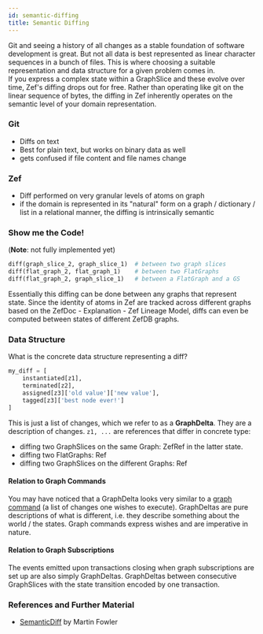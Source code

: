 ```yaml
---
id: semantic-diffing
title: Semantic Diffing
---
```


  
Git and seeing a history of all changes as a stable foundation of software development is great. But not all data is best represented as linear character sequences in a bunch of files. This is where choosing a suitable representation and data structure for a given problem comes in.  
If you express a complex state within a GraphSlice and these evolve over time, Zef's diffing drops out for free. Rather than operating like git on the linear sequence of bytes, the diffing in Zef inherently operates on the semantic level of your domain representation.  
  
  
### Git  
- Diffs on text  
- Best for plain text, but works on binary data as well  
- gets confused if file content and file names change  
  
  
### Zef  
- Diff performed on very granular levels of atoms on graph  
- if the domain is represented in its "natural" form on a graph / dictionary / list  in a relational manner, the diffing is intrinsically semantic  
  
  
  
### Show me the Code!   
(**Note**: not fully implemented yet)  
```python  
diff(graph_slice_2, graph_slice_1)  # between two graph slices  
diff(flat_graph_2, flat_graph_1)    # between two FlatGraphs  
diff(flat_graph_2, graph_slice_1)   # between a FlatGraph and a GS  
```  
  
Essentially this diffing can be done between any graphs that represent state. Since the identity of atoms in Zef are tracked across different graphs based on the ZefDoc - Explanation - Zef Lineage Model, diffs can even be computed between states of different ZefDB graphs.  
  
  
### Data Structure  
What is the concrete data structure representing a diff?  
```python  
my_diff = [  
	instantiated[z1],  
	terminated[z2],  
	assigned[z3]['old value']['new value'],  
	tagged[z3]['best node ever!']  
]  
```  
  
This is just a list of changes, which we refer to as a **GraphDelta**. They are a description of changes. `z1, ...` are references that differ in concrete type:  
- diffing two GraphSlices on the same Graph: ZefRef in the latter state.  
- diffing two FlatGraphs: Ref  
- diffing two GraphSlices on the different Graphs: Ref  
  
  
  
#### Relation to Graph Commands  
You may have noticed that a GraphDelta looks very similar to a [graph command](graph-instructions) (a list of changes one wishes to execute). GraphDeltas are pure descriptions of what is different, i.e. they describe something about the world / the states. Graph commands express wishes and are imperative in nature.  
  
  
#### Relation to Graph Subscriptions  
The events emitted upon transactions closing when graph subscriptions are set up are also simply GraphDeltas. GraphDeltas between consecutive GraphSlices with the state transition encoded by one transaction.  
  
  
  
  
### References and Further Material  
- [SemanticDiff](https://martinfowler.com/bliki/SemanticDiff.html) by Martin Fowler